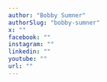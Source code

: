 ```yaml
---
author: "Bobby Sumner"
authorSlug: "bobby-sumner"
x: ""
facebook: ""
instagram: ""
linkedin: ""
youtube: ""
url: ""
---
```

